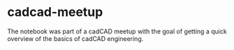 # cadcad-meetup

The notebook was part of a cadCAD meetup with the goal of getting a quick overview of the basics of cadCAD engineering.
